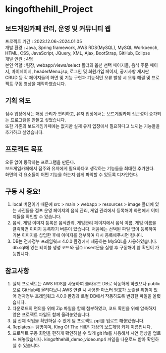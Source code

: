 # kingofthehill_Project

## 보드게임카페 관리, 운영 및 커뮤니티 웹
프로젝트 기간 : 2023.12.06~2024.01.05  
개발 환경 : Java, Spring framework, AWS RDS(MySQL), MySQL Workbench, HTML, CSS, JavaScript, JQuery, XML, Ajax, BootStrap, GitHub, Eclipse  
개발 인원 : 4명  
본인 역할 : 팀장, webapp/views/select 폴더의 옵션 선택 페이지들, 음식 주문 페이지, 마이페이지, headerMenu.jsp, 로그인 및 회원가입 페이지, 공지사항 게시판 CRUD 등 각 페이지들의 화면 및 기능 구현과 기능적인 오류 발생 시 오류 해결 및 프로젝트 구동 영상을 제작하였습니다.  

## 기획 의도
점주 입장에서는 매장 관리가 편리하고, 유저 입장에서는 보드게임카페 접근성이 증가되는 프로그램을 만들고 싶었습니다.  
또한 기존의 보드게임카페에는 없지만 실제 유저 입장에서 필요하다고 느끼는 기능들을 추가하고 싶었습니다.  

## 프로젝트 목표
오류 없이 동작하는 프로그램을 만든다.  
보드게임카페에서 점주와 유저에게 필요하다고 생각하는 기능들을 최대한 추가한다.  
화면의 각 요소들이 어떤 기능을 하는지 쉽게 파악할 수 있도록 디자인한다.  

## 구동 시 중요!
1. local 버전이기 때문에 src > main > webapp > resources > image 폴더에 있는 사진들을 점포 운영 페이지의 음식 관리, 게임 관리에서 등록해야 화면에서 이미지들을 확인할 수 있습니다.  
2. 음식, 게임 이미지 등록은 음식관리, 게임관리 페이지에서 음식 이름, 게임 이름을 클릭하면 이미지 등록하기 버튼이 있습니다. 처음에는 선택된 파일 없이 등록하여 기본 이미지를 삽입한 후에 이미지를 첨부하여 다시 등록해주시면 됩니다.  
3. DB는 전자정부 프레임워크 4.0.0 환경에서 제공하는 MySQL을 사용하였습니다. db.sql에 있는 테이블 생성 코드와 필수 insert문을 실행 후 구동해야 웹 확인이 가능합니다.  

## 참고사항
1. 실제 프로젝트는 AWS RDS를 사용하여 클라우드 DB로 작동하게 하였으나 public으로 GitHub에 올리다보니 AWS 연결 시 사용한 마스터 암호가 노출될 위험이 있어 전자정부 프레임워크 4.0.0 환경과 로컬 DB에서 작동하도록 변경한 파일을 올렸습니다.  
2. 다운로드의 편의를 위해 Zip 파일을 함께 첨부하였고, 코드 확인을 위해 압축하지 않은 프로젝트 파일도 함께 올려놓았습니다.  
3. 팀 전체 작업을 확인하실 수 있게 팀 프로젝트 ppt를 업로드 해놓았습니다.  
4. Replates는 팀명이며, King Of The Hill은 가상의 보드게임 카페 이름입니다.  
5. 프로젝트 구동 화면을 편하게 확인하실 수 있게 git lfs를 사용해서 시연 영상을 업로드 해놓았습니다. kingofthehill_demo_video.mp4 파일을 다운로드 받아 확인하실 수 있습니다.  
